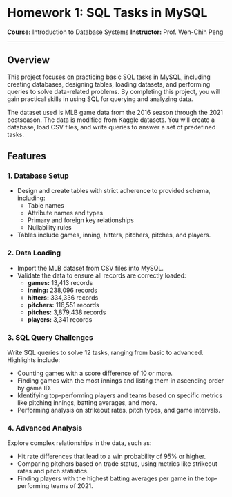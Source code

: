 # Homework 1: SQL Tasks in MySQL

**Course:** Introduction to Database Systems
**Instructor:** Prof. Wen-Chih Peng

---

## Overview
This project focuses on practicing basic SQL tasks in MySQL, including creating databases, designing tables, loading datasets, and performing queries to solve data-related problems. By completing this project, you will gain practical skills in using SQL for querying and analyzing data.

The dataset used is MLB game data from the 2016 season through the 2021 postseason. The data is modified from Kaggle datasets. You will create a database, load CSV files, and write queries to answer a set of predefined tasks.

## Features
### 1. Database Setup
   * Design and create tables with strict adherence to provided schema, including:
     - Table names
     - Attribute names and types
     - Primary and foreign key relationships
     - Nullability rules
   * Tables include games, inning, hitters, pitchers, pitches, and players.
### 2. Data Loading
   * Import the MLB dataset from CSV files into MySQL.
   * Validate the data to ensure all records are correctly loaded:
     - **games:** 13,413 records
     - **inning:** 238,096 records
     - **hitters:** 334,336 records
     - **pitchers:** 116,551 records
     - **pitches:** 3,879,438 records
     - **players:** 3,341 records
### 3. SQL Query Challenges   
Write SQL queries to solve 12 tasks, ranging from basic to advanced. Highlights include:
* Counting games with a score difference of 10 or more.
* Finding games with the most innings and listing them in ascending order by game ID.
* Identifying top-performing players and teams based on specific metrics like pitching innings, batting averages, and more.
* Performing analysis on strikeout rates, pitch types, and game intervals.
### 4. Advanced Analysis
Explore complex relationships in the data, such as:
* Hit rate differences that lead to a win probability of 95% or higher.
* Comparing pitchers based on trade status, using metrics like strikeout rates and pitch statistics.
* Finding players with the highest batting averages per game in the top-performing teams of 2021.
